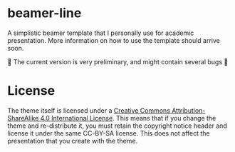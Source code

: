 # beamer-line

A simplistic beamer template that I personally use for academic presentation. More information on how to use the template should arrive soon.

:rotating_light: The current version is very preliminary, and might contain several bugs :rotating_light:

# License

The theme itself is licensed under a [Creative Commons Attribution-ShareAlike 4.0 International License](https://creativecommons.org/licenses/by-sa/4.0/). This means that if you change the theme and re-distribute it, you must retain the copyright notice header and license it under the same CC-BY-SA license. This does not affect the presentation that you create with the theme.
